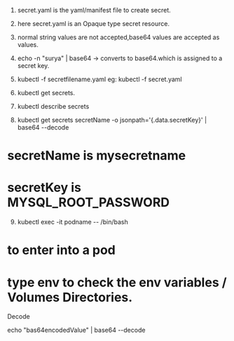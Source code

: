 1) secret.yaml is the yaml/manifest file to create secret. 

2) here secret.yaml is an Opaque type secret resource.

3) normal string values are not accepted,base64 values are accepted as values.

4) echo -n "surya" | base64 -> converts to base64.which is assigned to a secret key.

5) kubectl -f secretfilename.yaml eg: kubectl -f secret.yaml

6) kubectl get secrets.

7) kubectl describe secrets

8) kubectl get secrets secretName -o jsonpath='{.data.secretKey}' | base64 --decode

#  secretName is mysecretname

# secretKey is MYSQL_ROOT_PASSWORD

9) kubectl exec -it podname -- /bin/bash 

# to enter into a pod 
# type env to check the env variables / Volumes Directories.

Decode

echo "bas64encodedValue" | base64 --decode